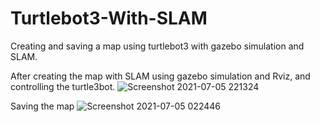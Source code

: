 # Turtlebot3-With-SLAM
Creating and saving a map using turtlebot3 with gazebo simulation and SLAM.


After creating the map with SLAM using gazebo simulation and Rviz, and controlling the turtle3bot.
![Screenshot 2021-07-05 221324](https://user-images.githubusercontent.com/85634276/124513687-0587cd00-dde4-11eb-9c8b-1ff77f3f3bfb.png)

Saving the map
![Screenshot 2021-07-05 022446](https://user-images.githubusercontent.com/85634276/124513728-20f2d800-dde4-11eb-9bf0-fcfaa3189db4.png)

